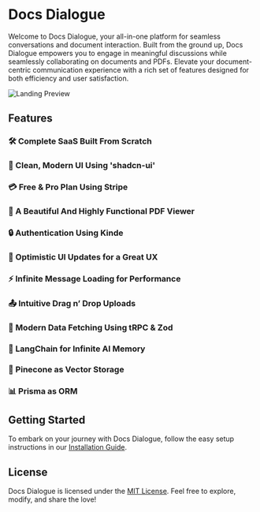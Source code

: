 # Docs Dialogue

Welcome to Docs Dialogue, your all-in-one platform for seamless conversations and document interaction. Built from the ground up, Docs Dialogue empowers you to engage in meaningful discussions while seamlessly collaborating on documents and PDFs. Elevate your document-centric communication experience with a rich set of features designed for both efficiency and user satisfaction.

![Landing Preview](https://i.postimg.cc/Nf885Bg0/image-2023-11-14-02-28-51.png)

## Features

### 🛠️ Complete SaaS Built From Scratch

### 🎨 Clean, Modern UI Using 'shadcn-ui'

### 💳 Free & Pro Plan Using Stripe

### 📄 A Beautiful And Highly Functional PDF Viewer

### 🔒 Authentication Using Kinde

### 🚀 Optimistic UI Updates for a Great UX

### ⚡ Infinite Message Loading for Performance

### 📤 Intuitive Drag n’ Drop Uploads

### 🔧 Modern Data Fetching Using tRPC & Zod

### 🧠 LangChain for Infinite AI Memory

### 🌲 Pinecone as Vector Storage

### 📊 Prisma as ORM

## Getting Started

To embark on your journey with Docs Dialogue, follow the easy setup instructions in our [Installation Guide](link/to/installation/guide.md).

## License

Docs Dialogue is licensed under the [MIT License](link/to/license.md). Feel free to explore, modify, and share the love!
